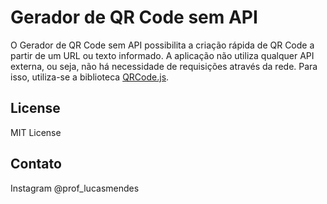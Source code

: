 # Gerador de QR Code sem API
O Gerador de QR Code sem API possibilita a criação rápida de QR Code a partir de um URL ou texto informado. A aplicação não utiliza qualquer API externa, ou seja, não há necessidade de requisições através da rede. Para isso, utiliza-se a biblioteca [QRCode.js](https://github.com/davidshimjs/qrcodejs/tree/master).

## License
MIT License

## Contato
Instagram @prof_lucasmendes
